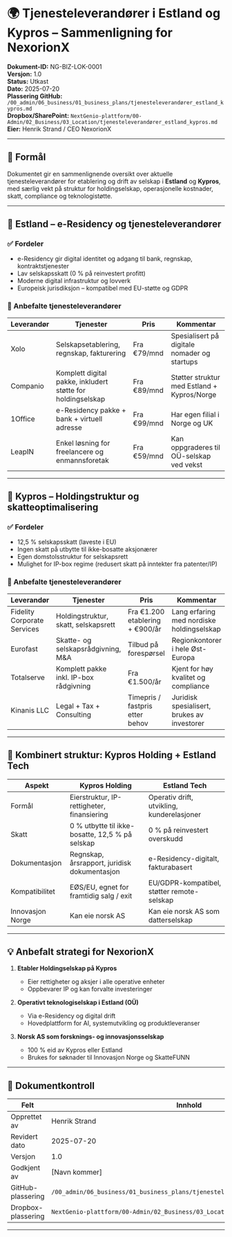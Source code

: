 # 🌍 Tjenesteleverandører i Estland og Kypros – Sammenligning for NexorionX

**Dokument-ID:** NG-BIZ-LOK-0001  
**Versjon:** 1.0  
**Status:** Utkast  
**Dato:** 2025-07-20  
**Plassering GitHub:** `/00_admin/06_business/01_business_plans/tjenesteleverandører_estland_kypros.md`  
**Dropbox/SharePoint:** `NextGenio-plattform/00-Admin/02_Business/03_Location/tjenesteleverandører_estland_kypros.md`  
**Eier:** Henrik Strand / CEO NexorionX  

---

## 🎯 Formål

Dokumentet gir en sammenlignende oversikt over aktuelle tjenesteleverandører for etablering og drift av selskap i **Estland** og **Kypros**, med særlig vekt på struktur for holdingselskap, operasjonelle kostnader, skatt, compliance og teknologistøtte.

---

## 📌 Estland – e-Residency og tjenesteleverandører

### ✅ Fordeler
- e-Residency gir digital identitet og adgang til bank, regnskap, kontraktstjenester
- Lav selskapsskatt (0 % på reinvestert profitt)
- Moderne digital infrastruktur og lovverk
- Europeisk jurisdiksjon – kompatibel med EU-støtte og GDPR

### 💼 Anbefalte tjenesteleverandører
| Leverandør | Tjenester | Pris | Kommentar |
|------------|-----------|------|-----------|
| Xolo       | Selskapsetablering, regnskap, fakturering | Fra €79/mnd | Spesialisert på digitale nomader og startups |
| Companio   | Komplett digital pakke, inkludert støtte for holdingselskap | Fra €89/mnd | Støtter struktur med Estland + Kypros/Norge |
| 1Office    | e-Residency pakke + bank + virtuell adresse | Fra €99/mnd | Har egen filial i Norge og UK |
| LeapIN     | Enkel løsning for freelancere og enmannsforetak | Fra €59/mnd | Kan oppgraderes til OÜ-selskap ved vekst |

---

## 📌 Kypros – Holdingstruktur og skatteoptimalisering

### ✅ Fordeler
- 12,5 % selskapsskatt (laveste i EU)
- Ingen skatt på utbytte til ikke-bosatte aksjonærer
- Egen domstolsstruktur for selskapsrett
- Mulighet for IP-box regime (redusert skatt på inntekter fra patenter/IP)

### 💼 Anbefalte tjenesteleverandører
| Leverandør | Tjenester | Pris | Kommentar |
|------------|-----------|------|-----------|
| Fidelity Corporate Services | Holdingstruktur, skatt, selskapsrett | Fra €1.200 etablering + €900/år | Lang erfaring med nordiske holdingselskap |
| Eurofast | Skatte- og selskapsrådgivning, M&A | Tilbud på forespørsel | Regionkontorer i hele Øst-Europa |
| Totalserve | Komplett pakke inkl. IP-box rådgivning | Fra €1.500/år | Kjent for høy kvalitet og compliance |
| Kinanis LLC | Legal + Tax + Consulting | Timepris / fastpris etter behov | Juridisk spesialisert, brukes av investorer |

---

## 🔁 Kombinert struktur: Kypros Holding + Estland Tech

| Aspekt | Kypros Holding | Estland Tech |
|--------|----------------|---------------|
| Formål | Eierstruktur, IP-rettigheter, finansiering | Operativ drift, utvikling, kunderelasjoner |
| Skatt | 0 % utbytte til ikke-bosatte, 12,5 % på selskap | 0 % på reinvestert overskudd |
| Dokumentasjon | Regnskap, årsrapport, juridisk dokumentasjon | e-Residency-digitalt, fakturabasert |
| Kompatibilitet | EØS/EU, egnet for framtidig salg / exit | EU/GDPR-kompatibel, støtter remote-selskap |
| Innovasjon Norge | Kan eie norsk AS | Kan eie norsk AS som datterselskap |

---

## 💡 Anbefalt strategi for NexorionX

1. **Etabler Holdingselskap på Kypros**  
   - Eier rettigheter og aksjer i alle operative enheter  
   - Oppbevarer IP og kan forvalte investeringer

2. **Operativt teknologiselskap i Estland (OÜ)**  
   - Via e-Residency og digital drift  
   - Hovedplattform for AI, systemutvikling og produktleveranser

3. **Norsk AS som forsknings- og innovasjonsselskap**  
   - 100 % eid av Kypros eller Estland  
   - Brukes for søknader til Innovasjon Norge og SkatteFUNN

---

## 📄 Dokumentkontroll

| Felt             | Innhold                             |
|------------------|--------------------------------------|
| Opprettet av     | Henrik Strand                        |
| Revidert dato    | 2025-07-20                           |
| Versjon          | 1.0                                  |
| Godkjent av      | [Navn kommer]                        |
| GitHub-plassering| `/00_admin/06_business/01_business_plans/tjenesteleverandører_estland_kypros.md` |
| Dropbox-plassering | `NextGenio-plattform/00-Admin/02_Business/03_Location/` |

---
